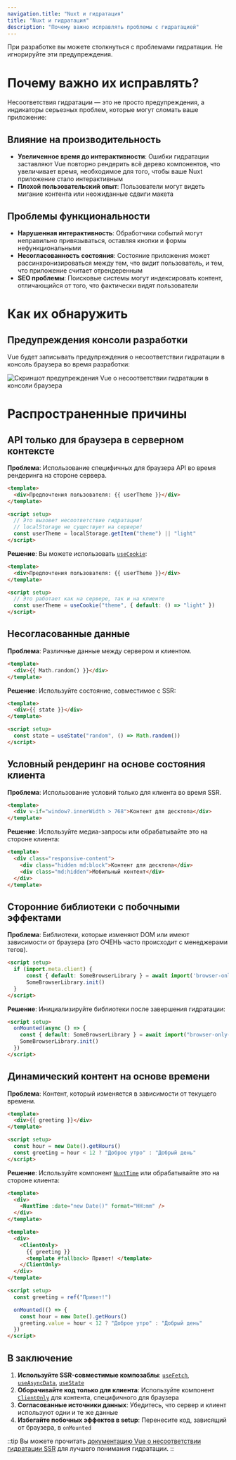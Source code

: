 ```yaml
---
navigation.title: "Nuxt и гидратация"
title: "Nuxt и гидратация"
description: "Почему важно исправлять проблемы с гидратацией"
---
```


При разработке вы можете столкнуться с проблемами гидратации. Не игнорируйте эти предупреждения.

# Почему важно их исправлять?

Несоответствия гидратации — это не просто предупреждения, а индикаторы серьезных проблем, которые могут сломать ваше приложение:

## Влияние на производительность

- **Увеличенное время до интерактивности**: Ошибки гидратации заставляют Vue повторно рендерить всё дерево компонентов, что увеличивает время, необходимое для того, чтобы ваше Nuxt приложение стало интерактивным
- **Плохой пользовательский опыт**: Пользователи могут видеть мигание контента или неожиданные сдвиги макета

## Проблемы функциональности

- **Нарушенная интерактивность**: Обработчики событий могут неправильно привязываться, оставляя кнопки и формы нефункциональными
- **Несогласованность состояния**: Состояние приложения может рассинхронизироваться между тем, что видит пользователь, и тем, что приложение считает отрендеренным
- **SEO проблемы**: Поисковые системы могут индексировать контент, отличающийся от того, что фактически видят пользователи

# Как их обнаружить

## Предупреждения консоли разработки

Vue будет записывать предупреждения о несоответствии гидратации в консоль браузера во время разработки:

![Скриншот предупреждения Vue о несоответствии гидратации в консоли браузера](/assets/docs/best-practices/vue-console-hydration.png)

# Распространенные причины

## API только для браузера в серверном контексте

**Проблема**: Использование специфичных для браузера API во время рендеринга на стороне сервера.

```html
<template>
  <div>Предпочтения пользователя: {{ userTheme }}</div>
</template>

<script setup>
  // Это вызовет несоответствие гидратации!
  // localStorage не существует на сервере!
  const userTheme = localStorage.getItem("theme") || "light"
</script>
```

**Решение**: Вы можете использовать [`useCookie`](/docs/api/composables/use-cookie):

```html
<template>
  <div>Предпочтения пользователя: {{ userTheme }}</div>
</template>

<script setup>
  // Это работает как на сервере, так и на клиенте
  const userTheme = useCookie("theme", { default: () => "light" })
</script>
```

## Несогласованные данные

**Проблема**: Различные данные между сервером и клиентом.

```html
<template>
  <div>{{ Math.random() }}</div>
</template>
```

**Решение**: Используйте состояние, совместимое с SSR:

```html
<template>
  <div>{{ state }}</div>
</template>

<script setup>
  const state = useState("random", () => Math.random())
</script>
```

## Условный рендеринг на основе состояния клиента

**Проблема**: Использование условий только для клиента во время SSR.

```html
<template>
  <div v-if="window?.innerWidth > 768">Контент для десктопа</div>
</template>
```

**Решение**: Используйте медиа-запросы или обрабатывайте это на стороне клиента:

```html
<template>
  <div class="responsive-content">
    <div class="hidden md:block">Контент для десктопа</div>
    <div class="md:hidden">Мобильный контент</div>
  </div>
</template>
```

## Сторонние библиотеки с побочными эффектами

**Проблема**: Библиотеки, которые изменяют DOM или имеют зависимости от браузера (это ОЧЕНЬ часто происходит с менеджерами тегов).

```html
<script setup>
  if (import.meta.client) {
      const { default: SomeBrowserLibrary } = await import('browser-only-lib')
      SomeBrowserLibrary.init()
  }
</script>
```

**Решение**: Инициализируйте библиотеки после завершения гидратации:

```html
<script setup>
  onMounted(async () => {
    const { default: SomeBrowserLibrary } = await import("browser-only-lib")
    SomeBrowserLibrary.init()
  })
</script>
```

## Динамический контент на основе времени

**Проблема**: Контент, который изменяется в зависимости от текущего времени.

```html
<template>
  <div>{{ greeting }}</div>
</template>

<script setup>
  const hour = new Date().getHours()
  const greeting = hour < 12 ? "Доброе утро" : "Добрый день"
</script>
```

**Решение**: Используйте компонент [`NuxtTime`](/docs/api/components/nuxt-time) или обрабатывайте это на стороне клиента:

```html
<template>
  <div>
    <NuxtTime :date="new Date()" format="HH:mm" />
  </div>
</template>
```

```html
<template>
  <div>
    <ClientOnly>
      {{ greeting }}
      <template #fallback> Привет! </template>
    </ClientOnly>
  </div>
</template>

<script setup>
  const greeting = ref("Привет!")

  onMounted(() => {
    const hour = new Date().getHours()
    greeting.value = hour < 12 ? "Доброе утро" : "Добрый день"
  })
</script>
```

## В заключение

1. **Используйте SSR-совместимые композаблы**: [`useFetch`](/docs/api/composables/use-fetch), [`useAsyncData`](/docs/api/composables/use-async-data), [`useState`](/docs/api/composables/use-state)
2. **Оборачивайте код только для клиента**: Используйте компонент [`ClientOnly`](/docs/api/components/client-only) для контента, специфичного для браузера
3. **Согласованные источники данных**: Убедитесь, что сервер и клиент используют одни и те же данные
4. **Избегайте побочных эффектов в setup**: Перенесите код, зависящий от браузера, в `onMounted`

::tip
Вы можете прочитать [документацию Vue о несоответствии гидратации SSR](https://vuejs.org/guide/scaling-up/ssr.html#hydration-mismatch) для лучшего понимания гидратации.
::